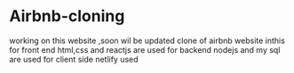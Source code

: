 # Airbnb-cloning
working on this website ,soon wil be updated
clone of airbnb website inthis for front end html,css and reactjs are used
for backend nodejs and my sql are used
for client side netlify used
